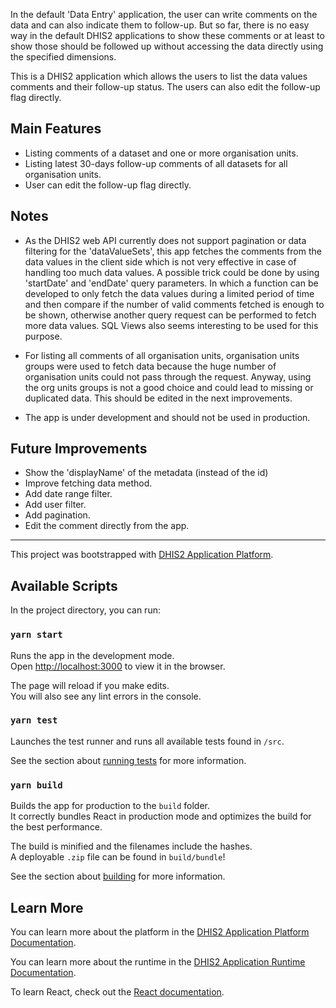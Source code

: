 
In the default 'Data Entry' application, the user can write comments on the data and can also indicate them to follow-up. But so far, there is no easy way in the default DHIS2 applications to show these comments or at least to show those should be followed up without accessing the data directly using the specified dimensions.

This is a DHIS2 application which allows the users to list the data values comments and their follow-up status. The users can also edit the follow-up flag directly.

## Main Features
- Listing comments of a dataset and one or more organisation units.
- Listing latest 30-days follow-up comments of all datasets for all organisation units.
- User can edit the follow-up flag directly.

## Notes
* As the DHIS2 web API currently does not support pagination or data filtering for the 'dataValueSets', this app fetches the comments from the data values in the client side which is not very effective in case of handling too much data values.
A possible trick could be done by using 'startDate' and 'endDate' query parameters. In which a function can be developed to only fetch the data values during a limited period of time and then compare if the number of valid comments fetched is enough to be shown, otherwise another query request can be performed to fetch more data values.
SQL Views also seems interesting to be used for this purpose.

* For listing all comments of all organisation units, organisation units groups were used to fetch data because the huge number of organisation units could not pass through the request. Anyway, using the org units groups is not a good choice and could lead to missing or duplicated data. This should be edited in the next improvements.

* The app is under development and should not be used in production.

## Future Improvements
- Show the 'displayName' of the metadata (instead of the id)
- Improve fetching data method.
- Add date range filter.
- Add user filter.
- Add pagination.
- Edit the comment directly from the app.

--------
This project was bootstrapped with [DHIS2 Application Platform](https://github.com/dhis2/app-platform).

## Available Scripts

In the project directory, you can run:

### `yarn start`

Runs the app in the development mode.<br />
Open [http://localhost:3000](http://localhost:3000) to view it in the browser.

The page will reload if you make edits.<br />
You will also see any lint errors in the console.

### `yarn test`

Launches the test runner and runs all available tests found in `/src`.<br />

See the section about [running tests](https://platform.dhis2.nu/#/scripts/test) for more information.

### `yarn build`

Builds the app for production to the `build` folder.<br />
It correctly bundles React in production mode and optimizes the build for the best performance.

The build is minified and the filenames include the hashes.<br />
A deployable `.zip` file can be found in `build/bundle`!

See the section about [building](https://platform.dhis2.nu/#/scripts/build) for more information.

## Learn More

You can learn more about the platform in the [DHIS2 Application Platform Documentation](https://platform.dhis2.nu/).

You can learn more about the runtime in the [DHIS2 Application Runtime Documentation](https://runtime.dhis2.nu/).

To learn React, check out the [React documentation](https://reactjs.org/).

